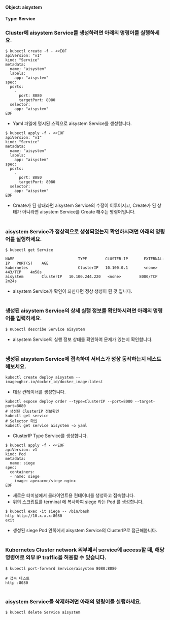 
#### Object: aisystem
#### Type: Service

### Cluster에 aisystem Service를 생성하려면 아래의 명령어를 실행하세요.

```
$ kubectl create -f - <<EOF 
apiVersion: "v1"
kind: "Service"
metadata: 
  name: "aisystem"
  labels: 
    app: "aisystem"
spec: 
  ports: 
    - 
      port: 8080
      targetPort: 8080
  selector: 
    app: "aisystem"
EOF
```
- Yaml 파일에 명시된 스펙으로 aisystem Service를 생성합니다.  

```
$ kubectl apply -f - <<EOF 
apiVersion: "v1"
kind: "Service"
metadata: 
  name: "aisystem"
  labels: 
    app: "aisystem"
spec: 
  ports: 
    - 
      port: 8080
      targetPort: 8080
  selector: 
    app: "aisystem"
EOF
```
- Create가 된 상태라면 aisystem Service의 수정이 이루어지고, Create가 된 상태가 아니라면 aisystem Service를 Create 해주는 명령어입니다.
#

### aisystem Service가 정상적으로 생성되었는지 확인하시려면 아래의 명령어를 실행하세요.

```
$ kubectl get Service

NAME                            TYPE        CLUSTER-IP       EXTERNAL-IP   PORT(S)    AGE
kubernetes                      ClusterIP   10.100.0.1       <none>        443/TCP    4m58s
aisystem        ClusterIP   10.100.244.220   <none>        8080/TCP   2m24s

```
- aisystem Service가 확인이 되신다면 정상 생성이 된 것 입니다.
#

### 생성된 aisystem Service의 상세 실행 정보를 확인하시려면 아래의 명령어를 입력하세요.

```
$ Kubectl describe Service aisystem
```
- aisystem Service의 실행 정보 상태를 확인하여 문제가 있는지 확인합니다.
#

### 생성된 aisystem Service에 접속하여 서비스가 정상 동작하는지 테스트 해보세요.

```
kubectl create deploy aisystem --image=ghcr.io/docker_id/docker_image:latest
```
- 대상 컨테이너를 생성합니다.  

```
kubectl expose deploy order --type=ClusterIP --port=8080 --target-port=8080
# 생성된 ClusterIP 정보확인
kubectl get service 
# Selector 확인
kubectl get service aisystem -o yaml
```
- ClusterIP Type Service를 생성합니다.

```
$ kubectl apply -f - <<EOF
apiVersion: v1
kind: Pod
metadata:
  name: siege
spec:
  containers:
  - name: siege
    image: apexacme/siege-nginx
EOF
```
- 새로운 터미널에서 클라이언트용 컨테이너를 생성하고 접속합니다.
- 위의 스크립트를 terminal 에 복사하여 siege 라는 Pod 를 생성합니다.  

```
$ kubectl exec -it siege -- /bin/bash
http http://10.x.x.x:8080
exit
```
- 생성된 siege Pod 안쪽에서 aisystem Service의 ClusterIP로 접근해봅니다.
#

### Kubernetes Cluster network 외부에서 service에 access할 때, 해당 명령어로 외부 IP traffic을 허용할 수 있습니다.

```
$ kubectl port-forward Service/aisystem 8080:8080

# 접속 테스트
http :8080
```
#

### aisystem Service를 삭제하려면 아래의 명령어를 실행하세요.

```
$ kubectl delete Service aisystem
```
#

